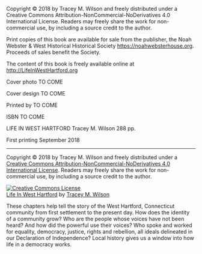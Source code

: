 Copyright © 2018 by Tracey M. Wilson and freely distributed under a Creative Commons Attribution-NonCommercial-NoDerivatives 4.0 International License. Readers may freely share the work for non-commercial use, by including a source credit to the author.

Print copies of this book are available for sale from the publisher, the Noah Webster & West Historical Historical Society <https://noahwebsterhouse.org>. Proceeds of sales benefit the Society.

The content of this book is freely available online at <http://LifeInWestHartford.org>

Cover photo TO COME

Cover design TO COME

Printed by TO COME

ISBN TO COME

LIFE IN WEST HARTFORD
Tracey M. Wilson
288 pp.

First printing September 2018

****

Copyright © 2018 by Tracey M. Wilson and freely distributed under a <a rel="license" href="http://creativecommons.org/licenses/by-nc-nd/4.0/">Creative Commons Attribution-NonCommercial-NoDerivatives 4.0 International License</a>. Readers may freely share the work for non-commercial use, by including a source credit to the author.

<a rel="license" href="http://creativecommons.org/licenses/by-nc-nd/4.0/"><img alt="Creative Commons License" style="border-width:0" src="https://i.creativecommons.org/l/by-nc-nd/4.0/88x31.png" /></a><br /><a href="http://lifeinwesthartford.org"><span xmlns:dct="http://purl.org/dc/terms/" property="dct:title">Life In West Hartford</span></a> by <a xmlns:cc="http://creativecommons.org/ns#" href="http://lifeinwesthartford.org" property="cc:attributionName" rel="cc:attributionURL">Tracey M. Wilson</a>

These chapters help tell the story of the West Hartford, Connecticut community from first settlement to the present day. How does the identity of a community grow? Who are the people whose voices have not been heard? And how did the powerful use their voices? Who spoke and worked for equality, democracy, justice, rights and rebellion, all ideals delineated in our Declaration of Independence? Local history gives us a window into how life in a democracy works.
